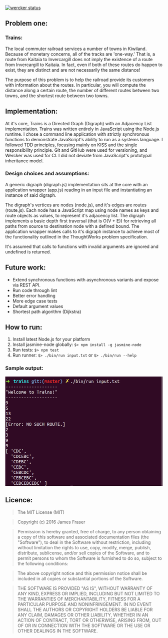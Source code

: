 [![wercker status](https://app.wercker.com/status/c64e3d7ddeafe4d9a27f61f37e635ebb/m "wercker status")](https://app.wercker.com/project/bykey/c64e3d7ddeafe4d9a27f61f37e635ebb)

Problem one:
------------

### Trains:

The local commuter railroad services a number of towns in Kiwiland.  Because of monetary concerns, all of the tracks are 'one-way.'  That is, a route from Kaitaia to Invercargill does not imply the existence of a route from Invercargill to Kaitaia.  In fact, even if both of these routes do happen to exist, they are distinct and are not necessarily the same distance!

The purpose of this problem is to help the railroad provide its customers with information about the routes.  In particular, you will compute the distance along a certain route, the number of different routes between two towns, and the shortest route between two towns.

Implementation:
---------------

At it's core, Trains is a Directed Graph (Digraph) with an Adjacency List implementation.  Trains was written entirely in JavaScript using the Node.js runtime.  I chose a command line application with strictly synchronous functions to demonstrate JavaScript's ability to run as a systems language.  I followed TDD principles, focusing mainly on KISS and the single responsibility principle.  Git and GitHub were used for versioning, and Wercker was used for CI.  I did not deviate from JavaScript's prototypal inheritance model.

### Design choices and assumptions:

A generic digraph (digraph.js) implementation sits at the core with an application wrapper (app.js) reading in an input file and instantiating an instance of said digraph.

The digraph's vertices are nodes (node.js), and it's edges are routes (route.js).  Each node has a JavaScript map using node names as keys and route objects as values, to represent it's adjacency list.  The digraph  implements a basic depth first traversal (that is O(V + E)) for retrieving all paths from source to destination node with a defined bound.  The application wrapper makes calls to it's digraph instance to achieve most of the functionality outlined in the ThoughtWorks problem specification.

It's assumed that calls to functions with invalid arguments are ignored and undefined is returned.

Future work:
------------

- Extend synchronous functions with asynchronous variants and expose via REST API.
- Run code through lint
- Better error handling
- More edge case  tests
- Default argument values
- Shortest path algorithm (Dijkstra)

How to run:
-----------

1. Install latest Node.js for your platform
2. Install jasmine-node globally: `$> npm install -g jasmine-node`
3. Run tests: `$> npm test`
4. Run runner: `$> ./bin/run input.txt` or   `$> ./bin/run --help`

### Sample output:
![output.png](./output.png)

Licence:
-------

> The MIT License (MIT)

> Copyright (c) 2016 James Fraser

> Permission is hereby granted, free of charge, to any person obtaining a copy
of this software and associated documentation files (the "Software"), to deal
in the Software without restriction, including without limitation the rights
to use, copy, modify, merge, publish, distribute, sublicense, and/or sell
copies of the Software, and to permit persons to whom the Software is
furnished to do so, subject to the following conditions:

> The above copyright notice and this permission notice shall be included in all
copies or substantial portions of the Software.

> THE SOFTWARE IS PROVIDED "AS IS", WITHOUT WARRANTY OF ANY KIND, EXPRESS OR
IMPLIED, INCLUDING BUT NOT LIMITED TO THE WARRANTIES OF MERCHANTABILITY,
FITNESS FOR A PARTICULAR PURPOSE AND NONINFRINGEMENT. IN NO EVENT SHALL THE
AUTHORS OR COPYRIGHT HOLDERS BE LIABLE FOR ANY CLAIM, DAMAGES OR OTHER
LIABILITY, WHETHER IN AN ACTION OF CONTRACT, TORT OR OTHERWISE, ARISING FROM,
OUT OF OR IN CONNECTION WITH THE SOFTWARE OR THE USE OR OTHER DEALINGS IN THE
SOFTWARE.